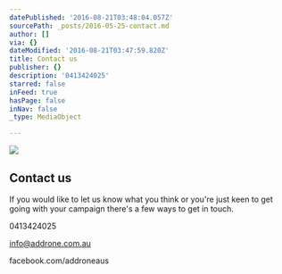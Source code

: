 ```yaml
---
datePublished: '2016-08-21T03:48:04.057Z'
sourcePath: _posts/2016-05-25-contact.md
author: []
via: {}
dateModified: '2016-08-21T03:47:59.820Z'
title: Contact us
publisher: {}
description: '0413424025'
starred: false
inFeed: true
hasPage: false
inNav: false
_type: MediaObject

---
```

<article style=""><img src="https://s3-us-west-2.amazonaws.com/the-grid-img/p/a35d8c0c1d7dd40f0af04db1fd5b68f790cda94f.jpg" /><h1>Contact us</h1><p>If you would like to let us know what you think or you're just keen to get going with your campaign there's a few ways to get in touch. </p></article>

0413424025

info@addrone.com.au

facebook.com/addroneaus